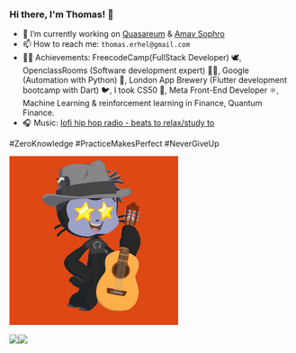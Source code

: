 ### Hi there, I'm Thomas! 👋

- 🔭 I’m currently working on [Quasareum](https://quasareum.com) & [Amav Sophro](https://amavsophro.com)
- 📫 How to reach me:  `thomas.erhel@gmail.com`
- 👨‍🎓 Achievements: FreecodeCamp(FullStack Developer) 🕊, OpenclassRooms (Software development expert) 👨‍💻, Google (Automation with Python) 🐍, London App Brewery (Flutter development bootcamp with Dart) 🐦, I took CS50 🐥, Meta Front-End Developer ⚛️, Machine Learning & reinforcement learning in Finance, Quantum Finance.
- 🎧 Music: [lofi hip hop radio - beats to relax/study to](https://youtu.be/jfKfPfyJRdk)

#ZeroKnowledge
#PracticeMakesPerfect
#NeverGiveUp

![Ubuntocat](ubuntocat.gif)

<img align="left" src="https://github-readme-stats.vercel.app/api?username=ThomasErhel&count_private=true&line_height=21&show_icons=true&hide_border=true"/>
<img align="left" src="https://github-readme-stats.vercel.app/api/top-langs/?username=ThomasErhel&layout=compact&card_width=250&hide_border=true"/>
